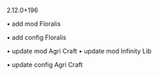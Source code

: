 2.12.0+196

• add mod Floralis

• add config Floralis

• update mod Agri Craft
• update mod Infinity Lib

• update config Agri Craft
